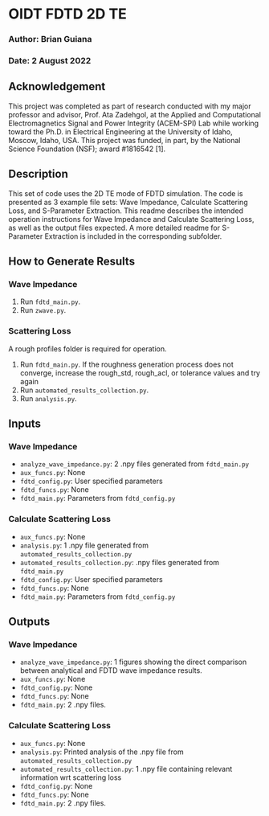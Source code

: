 # OIDT FDTD 2D TE
### Author: Brian Guiana
### Date: 2 August 2022

## Acknowledgement
This project was completed as part of research conducted with my major professor and advisor, Prof. Ata Zadehgol, at the Applied and Computational Electromagnetics Signal and Power Integrity (ACEM-SPI) Lab while working toward the Ph.D. in Electrical Engineering at the University of Idaho, Moscow, Idaho, USA. This project was funded, in part, by the National Science Foundation (NSF); award #1816542 [1].

## Description
This set of code uses the 2D TE mode of FDTD simulation. The code is presented as 3 example file sets: Wave Impedance, Calculate Scattering Loss, and S-Parameter Extraction. This readme describes the intended operation instructions for Wave Impedance and Calculate Scattering Loss, as well as the output files expected. A more detailed readme for S-Parameter Extraction is included in the corresponding subfolder.

## How to Generate Results
### Wave Impedance
1. Run `fdtd_main.py`.
2. Run `zwave.py`.

### Scattering Loss
A rough profiles folder is required for operation.
1. Run `fdtd_main.py`. If the roughness generation process does not converge, increase the rough_std, rough_acl, or tolerance values and try again
2. Run `automated_results_collection.py`.
3. Run `analysis.py`.

## Inputs
### Wave Impedance
- `analyze_wave_impedance.py`: 2 .npy files generated from `fdtd_main.py`
- `aux_funcs.py`: None
- `fdtd_config.py`: User specified parameters
- `fdtd_funcs.py`: None
- `fdtd_main.py`: Parameters from `fdtd_config.py`

### Calculate Scattering Loss
- `aux_funcs.py`: None
- `analysis.py`: 1 .npy file generated from `automated_results_collection.py`
- `automated_results_collection.py`: .npy files generated from `fdtd_main.py`
- `fdtd_config.py`: User specified parameters
- `fdtd_funcs.py`: None
- `fdtd_main.py`: Parameters from `fdtd_config.py`

## Outputs
### Wave Impedance
- `analyze_wave_impedance.py`: 1 figures showing the direct comparison between analytical and FDTD wave impedance results.
- `aux_funcs.py`: None
- `fdtd_config.py`: None
- `fdtd_funcs.py`: None
- `fdtd_main.py`: 2 .npy files.

### Calculate Scattering Loss
- `aux_funcs.py`: None
- `analysis.py`: Printed analysis of the .npy file from `automated_results_collection.py`
- `automated_results_collection.py`: 1 .npy file containing relevant information wrt scattering loss
- `fdtd_config.py`: None
- `fdtd_funcs.py`: None
- `fdtd_main.py`: 2 .npy files.

